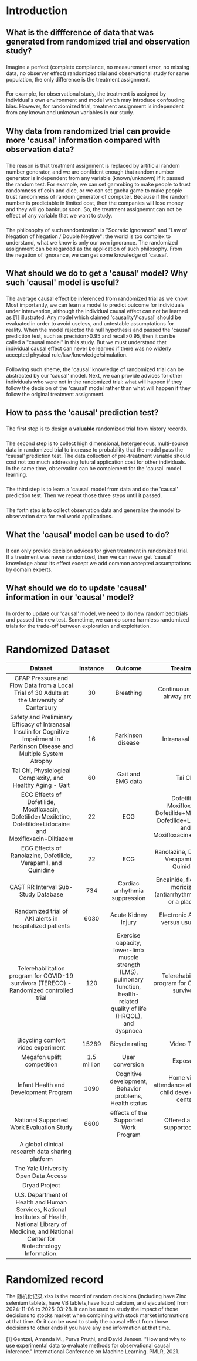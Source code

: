 # Introduction

## What is the diffference of data that was generated from randomized trial and observation study?
###
Imagine a perfect (complete compliance, no measurement error, no missing data, no observer effect) randomized trial and observational study for same population, the only difference is the treatment assignment.
###
For example, for observational study, the treatment is assigned by individual's own environment and model which may introduce confouding bias. However, for randomized trial, treatment assignment is independent from any known and unknown variables in our study.

## Why data from randomized trial can provide more 'causal' information compared with observation data?
###
The reason is that treatment assignment is replaced by artificial random number generator, and we are confident enough that random number generator is independent from any variable (known/unknown) if it passed the random test. For example, we can set gammbing to make people to trust randomness of coin and dice, or we can set gacha game to make people trust randomness of random generator of computer. Because if the random number is predictable in limited cost, then the companies will lose money and they will go bankrupt soon. So, the treatment assignemnt can not be effect of any variable that we want to study.
###
The philosophy of such randomization is "Socratic Ignorance" and "Law of Negation of Negation / Double Negtive": the world is too complex to understand, what we know is only our own ignorance. The randomized assignment can be regarded as the application of such philosophy. From the negation of ignorance, we can get some knowledge of 'causal'.

## What should we do to get a 'causal' model? Why such 'causal' model is useful?
###
The average causal effect 
be inferenced from randomized trial as we know. Most importantly, we can learn a model to predict outcome for individuals under intervention, although the individual causal effect can not be learned as [1] illustrated. Any model which claimed 'causality'/'causal' should be evaluated in order to avoid useless, and untestable assumptations for reality. When the model rejected the null hypothesis and passed the 'causal' prediction test, such as precision>0.95 and recall>0.95, then it can be called a "causal model" in this study. But we must understand that individual causal effect can never be learned if there was no widerly accepted physical rule/law/knowledge/simulation. 
###
Following such sheme, the 'causal' knowledge of randomized trial can be abstracted by our 'causal' model. Next, we can provide advices for other individuals who were not in the randomized trial: what will happen if they follow the decision of the 'causal' model rather than what will happen if they follow the original treatment assignment.

## How to pass the 'causal' prediction test?

### 
The first step is to design a **valuable** randomized trial from history records.

### 
The second step is to collect high dimensional, hetergeneous, multi-source data in randomized trial to increase to probability that the model pass the 'causal' prediction test. The data collection of pre-treatment variable should cost not too much addressing futural application cost for other individuals. In the same time, observation can be complement for the 'causal' model learning.

### 
The third step is to learn a 'causal' model from data and do the 'causal' prediction test. Then we repeat those three steps until it passed.

### 
The forth step is to collect observation data and generalize the model to observation data for real world applications.

## What the 'causal' model can be used to do?
### 
It can only provide decision advices for given treatment in randomized trial. If a treatment was never randomized, then we can never get 'causal' knowledge about its effect except we add common accepted assumptations by domain experts.


## What should we do to update 'causal' information in our 'causal' model?
### 
In order to update our 'causal' model, we need to do new randomized trials and passed the new test. Sometime, we can do some harmless randomized trials for the trade-off between exploration and exploitation.


# Randomized Dataset

|                                                             Dataset                                                             |   Instance  |                                                            Outcome                                                            |                                             Treatment                                            |                                  Link                                  |
|:-------------------------------------------------------------------------------------------------------------------------------:|:-----------:|:-----------------------------------------------------------------------------------------------------------------------------:|:------------------------------------------------------------------------------------------------:|:----------------------------------------------------------------------:|
|                   CPAP Pressure and Flow Data from a Local Trial of 30 Adults at the University of Canterbury                   |      30     |                                                           Breathing                                                           |                                Continuous positive airway pressure                               |        https://physionet.org/content/cpap-data-canterbury/1.0.1/       |
| Safety and Preliminary Efficacy of Intranasal Insulin for Cognitive Impairment in Parkinson Disease and Multiple System Atrophy |      16     |                                                       Parkinson disease                                                       |                                        Intranasal insulin                                        |               https://physionet.org/content/inipdmsa/1.0/              |
|                                   Tai Chi, Physiological Complexity, and Healthy Aging - Gait                                   |      60     |                                                       Gait and EMG data                                                       |                                              Tai Chi                                             |              https://physionet.org/content/taichidb/1.0.2/             |
|         ECG Effects of Dofetilide, Moxifloxacin, Dofetilide+Mexiletine, Dofetilide+Lidocaine and Moxifloxacin+Diltiazem         |      22     |                                                              ECG                                                              | Dofetilide, Moxifloxacin, Dofetilide+Mexiletine, Dofetilide+Lidocaine and Moxifloxacin+Diltiazem |              https://physionet.org/content/ecgdmmld/1.0.0/             |
|                                 ECG Effects of Ranolazine, Dofetilide, Verapamil, and Quinidine                                 |      22     |                                                              ECG                                                              |                         Ranolazine, Dofetilide, Verapamil, and Quinidine                         |              https://physionet.org/content/ecgrdvq/1.0.0/              |
|                                               CAST RR Interval Sub-Study Database                                               |     734     |                                                 Cardiac arrhythmia suppression                                                |               Encainide, flecainide, moricizine (antiarrhythmic drugs) or a placebo              |               https://physionet.org/content/crisdb/1.0.0/              |
|                                     Randomized trial of AKI alerts in hospitalized patients                                     |     6030    |                                                      Acute Kidney Injury                                                      |                              Electronic AKI alert versus usual care                              |    https://datadryad.org/stash/dataset/doi:10.5061%2Fdryad.4f4qrfj95   |
|                     Telerehabilitation program for COVID-19 survivors (TERECO) - Randomized controlled trial                    |     120     | Exercise capacity, lower-limb muscle strength (LMS), pulmonary function, health-related quality of life (HRQOL), and dyspnoea |                         Telerehabilitation program for COVID-19 survivors                        |    https://datadryad.org/stash/dataset/doi:10.5061%2Fdryad.59zw3r27n   |
|                                                Bicycling comfort video experiment                                               |    15289    |                                                         Bicycle rating                                                        |                                            Video Type                                            |        https://datadryad.org/stash/dataset/doi:10.25338%2FB8KG77       |
|                                                    Megafon uplift competition                                                   | 1.5 million |                                                        User conversion                                                        |                                          Exposure                                           | https://ods.ai/tracks/df21-megafon/competitions/megafon-df21-comp/data |
|                                                    Infant Health and Development Program                                                   | 1090 |                                                        Cognitive development, Behavior problems, Health status                                                       |                                          Home visits, attendance at a special child development center                                           | https://www.icpsr.umich.edu/web/HMCA/studies/9795 |
|                                                    National Supported Work Evaluation Study                                                   | 6600 |                                                        effects of the Supported Work Program                                                       |                                          Offered a job in supported work                                           | https://www.icpsr.umich.edu/web/ICPSR/studies/7865 |
|A global clinical research data sharing platform||||https://search.vivli.org|
|The Yale University Open Data Access||||https://yoda.yale.edu/trials-search/|
|Dryad Project||||https://datadryad.org/stash|
| U.S. Department of Health and Human Services, National Institutes of Health, National Library of Medicine, and National Center for Biotechnology Information.||||https://clinicaltrials.gov/|


# Randomized record
The 随机化记录.xlsx is the record of random decisions (including have Zinc selenium tablets, have VB tablets,have liquid calcium, and ejaculation) from 2024-11-06 to 2025-03-28. It can be used to study the impact of those decisions to stocks market when combining with stock market informations at that time. Or it can be used to study the causal effect from those decisions to other ends if you have any end information at that time. 

[1] Gentzel, Amanda M., Purva Pruthi, and David Jensen. "How and why to use experimental data to evaluate methods for observational causal inference." International Conference on Machine Learning. PMLR, 2021.
